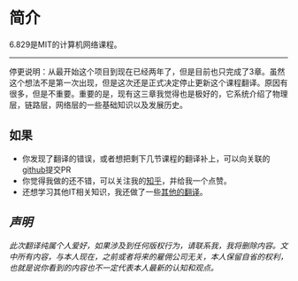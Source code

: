 # 简介

6.829是MIT的计算机网络课程。

***

停更说明：从最开始这个项目到现在已经两年了，但是目前也只完成了3章。虽然这个想法不是第一次出现，但是这次还是正式决定停止更新这个课程翻译。原因有很多，但是不重要。重要的是，现有这三章我觉得也是极好的，它系统介绍了物理层，链路层，网络层的一些基础知识以及发展历史。

## 如果

* 你发现了翻译的错误，或者想把剩下几节课程的翻译补上，可以向关联的[github](https://github.com/huihongxiao/MIT6.829)提交PR
* 你觉得我做的还不错，可以关注我的[知乎](https://www.zhihu.com/people/xiao-hong-hui-15)，并给我一个点赞。
* 还想学习其他IT相关知识，我还做了一些[其他的翻译](https://huihongxiao.github.io/2024/03/06/%E6%88%91%E7%9A%84%E7%BF%BB%E8%AF%91.html)。

## _声明_

_此次翻译纯属个人爱好，如果涉及到任何版权行为，请联系我，我将删除内容。文中所有内容，与本人现在，之前或者将来的雇佣公司无关，本人保留自省的权利，也就是说你看到的内容也不一定代表本人最新的认知和观点。_
